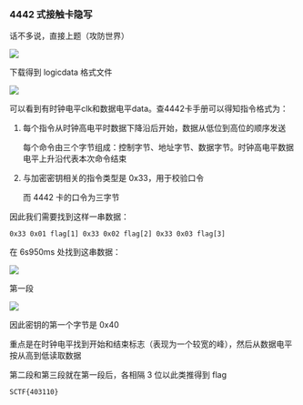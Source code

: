 ### 4442 式接触卡隐写

话不多说，直接上题（攻防世界）

![](https://pic1.imgdb.cn/item/67f2730c0ba3d5a1d7eed711.png)

下载得到 logicdata 格式文件

![](https://pic1.imgdb.cn/item/67f273ee0ba3d5a1d7eed79d.png)

可以看到有时钟电平clk和数据电平data。查4442卡手册可以得知指令格式为：

1. 每个指令从时钟高电平时数据下降沿后开始，数据从低位到高位的顺序发送

   每个命令由三个字节组成：控制字节、地址字节、数据字节。时钟高电平数据电平上升沿代表本次命令结束

2. 与加密密钥相关的指令类型是 0x33，用于校验口令

   而 4442 卡的口令为三字节

因此我们需要找到这样一串数据：

```
0x33 0x01 flag[1] 0x33 0x02 flag[2] 0x33 0x03 flag[3]
```

在 6s950ms 处找到这串数据：

![](https://pic1.imgdb.cn/item/67f274ee0ba3d5a1d7eed82c.png)

第一段

![](https://pic1.imgdb.cn/item/67f275100ba3d5a1d7eed83f.png)

因此密钥的第一个字节是 0x40

重点是在时钟电平找到开始和结束标志（表现为一个较宽的峰），然后从数据电平按从高到低读取数据

第二段和第三段就在第一段后，各相隔 3 位以此类推得到 flag

```
SCTF{403110}
```

